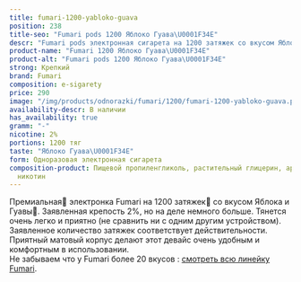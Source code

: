 ```yaml
---
title: fumari-1200-yabloko-guava
position: 238
title-seo: "Fumari pods 1200 Яблоко Гуава\U0001F34E"
descr: "Fumari pods электронная сигарета на 1200 затяжек со вкусом Яблока и Гуавы\U0001F34E"
product-name: "Fumari 1200 Яблоко Гуава\U0001F34E"
product-alt: "Fumari pods 1200 Яблоко Гуава\U0001F34E"
strong: Крепкий
brand: Fumari
composition: e-sigarety
price: 290
image: "/img/products/odnorazki/fumari/1200/fumari-1200-yabloko-guava.png"
availability-descr: В наличии
has_availability: true
gramm: "-"
nicotine: 2%
portions: 1200 тяг
taste: "Яблоко Гуава\U0001F34E"
form: Одноразовая электронная сигарета
composition-product: Пищевой пропиленгликоль, растительный глицерин, ароматизатор,
  никотин
---
```


Премиальная🥇 электронка Fumari на 1200 затяжек💨 со вкусом Яблока и Гуавы🍎. Заявленная крепость 2%, но на деле немного больше. Тянется очень легко и приятно (не сравнить ни с одним другим устройством). Заявленное количество затяжек соответствует действительности. Приятный матовый корпус делают этот девайс очень удобным и комфортным в использовании.<br>
Не забываем что у Fumari более 20 вкусов : [смотреть всю линейку Fumari](/fumari).